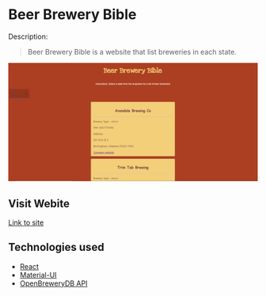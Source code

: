 # Beer Brewery Bible

Description:

> Beer Brewery Bible is a website that list breweries in each state.

![Beer Brewery bible website](/public/brewerySite.png)

## Visit Webite

[Link to site](https://github.com/Tobias2023/beer-brewery-bible)

## Technologies used

- [React](https://reactjs.org/docs/getting-started.html)
- [Material-UI](https://material-ui.com/)
- [OpenBreweryDB API](https://www.openbrewerydb.org/)
